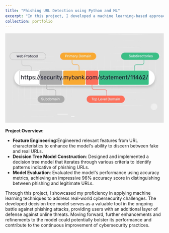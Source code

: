 ```yaml
---
title: "Phishing URL Detection using Python and ML"
excerpt: "In this project, I developed a machine learning-based approach to detect phishing URLs, which are malicious links designed to deceive users into providing sensitive information.<br/><img src='/images/phishing.png'>"
collection: portfolio
---
```


<img src='/images/phishing2.png' width='600'><br/>

**Project Overview:**
- **Feature Engineering**:Engineered relevant features from URL characteristics to enhance the model's ability to discern between fake and real URLs.
- **Decision Tree Model Construction**: Designed and implemented a decision tree model that iterates through various criteria to identify patterns indicative of phishing URLs.
- **Model Evaluation**: Evaluated the model's performance using accuracy metrics, achieving an impressive 96% accuracy score in distinguishing between phishing and legitimate URLs.


Through this project, I showcased my proficiency in applying machine learning techniques to address real-world cybersecurity challenges. The developed decision tree model serves as a valuable tool in the ongoing battle against phishing attacks, providing users with an additional layer of defense against online threats. Moving forward, further enhancements and refinements to the model could potentially bolster its performance and contribute to the continuous improvement of cybersecurity practices.